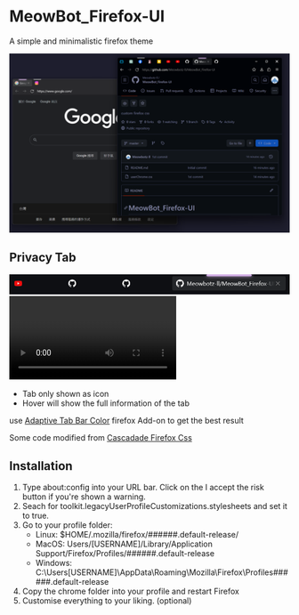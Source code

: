 # MeowBot_Firefox-UI

A simple and minimalistic firefox theme

![1703337559806](image/README/1703337559806.png)

## Privacy Tab

![1703336856764](image/README/1703336856764.png)
![1703338099769](image/README/1703338099769.mp4)

- Tab only shown as icon
- Hover will show the full information of the tab

use [Adaptive Tab Bar Color](https://addons.mozilla.org/en-US/firefox/addon/adaptive-tab-bar-colour/) firefox Add-on to get the best result

Some code modified from
[Cascadade Firefox Css](https://github.com/andreasgrafen/cascade)

## Installation
1. Type about:config into your URL bar. Click on the I accept the risk button if you're shown a warning.
2. Seach for toolkit.legacyUserProfileCustomizations.stylesheets and set it to true.
3. Go to your profile folder:
   - Linux: $HOME/.mozilla/firefox/######.default-release/
   - MacOS: Users/[USERNAME]/Library/Application Support/Firefox/Profiles/######.default-release
   - Windows: C:\Users\[USERNAME]\AppData\Roaming\Mozilla\Firefox\Profiles\######.default-release
4. Copy the chrome folder into your profile and restart Firefox
5. Customise everything to your liking. (optional)